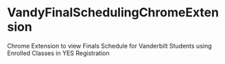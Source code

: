 # VandyFinalSchedulingChromeExtension
Chrome Extension to view Finals Schedule for Vanderbilt Students using Enrolled Classes in YES Registration
